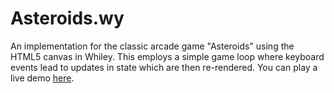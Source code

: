 # Asteroids.wy

An implementation for the classic arcade game "Asteroids" using the
HTML5 canvas in Whiley.  This employs a simple game loop where
keyboard events lead to updates in state which are then re-rendered.
You can play a live demo
[here](https://davepearce.github.io/Asteroids.wy/).
